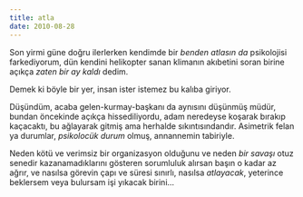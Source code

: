 ```yaml
---
title: atla
date: 2010-08-28
---
```


Son yirmi güne doğru ilerlerken kendimde bir *benden atlasın da*
psikolojisi farkediyorum, dün kendini helikopter sanan klimanın
akıbetini soran birine açıkça *zaten bir ay kaldı* dedim.

Demek ki böyle bir yer, insan ister istemez bu kalıba giriyor.

Düşündüm, acaba gelen-kurmay-başkanı da aynısını düşünmüş müdür, bundan
öncekinde açıkça hissediliyordu, adam neredeyse koşarak bırakıp
kaçacaktı, bu ağlayarak gitmiş ama herhalde sıkıntısındandır. Asimetrik
felan ya durumlar, *psikolocük durum* olmuş, annannemin tabiriyle.

Neden kötü ve verimsiz bir organizasyon olduğunu ve neden *bir savaşı*
otuz senedir kazanamadıklarını gösteren 
sorumluluk alırsan başın o kadar az ağrır, ve nasılsa görevin çapı ve
süresi sınırlı, nasılsa *atlayacak*, yeterince beklersem veya bulursam
işi yıkacak birini…
